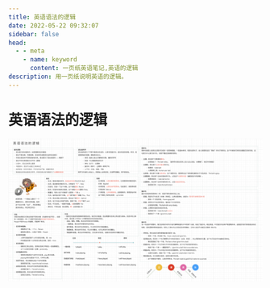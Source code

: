```yaml
---
title: 英语语法的逻辑
date: 2022-05-22 09:32:07
sidebar: false
head:
  - - meta
    - name: keyword
      content: 一页纸英语笔记,英语的逻辑
description: 用一页纸说明英语的逻辑。
---
```


# 英语语法的逻辑

![英语语法.001](./one-page-for-english-notes/英语语法.001.jpeg)
